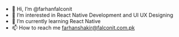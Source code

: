 - 👋 Hi, I’m @farhanfalconit
- 👀 I’m interested in React Native Development and UI UX Designing
- 🌱 I’m currently learning React Native
- 📫 How to reach me farhanshakir@falconit.com.pk

<!---
farhanfalconit/farhanfalconit is a ✨ special ✨ repository because its `README.md` (this file) appears on your GitHub profile.
You can click the Preview link to take a look at your changes.
--->
